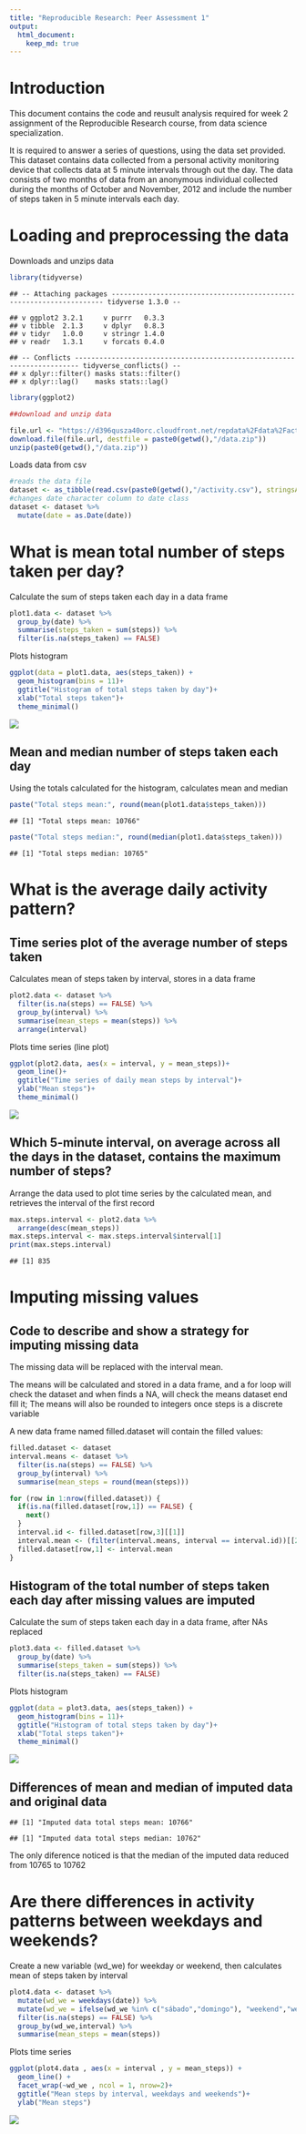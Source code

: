 ```yaml
---
title: "Reproducible Research: Peer Assessment 1"
output: 
  html_document:
    keep_md: true
---
```


# Introduction

This document contains the code and reusult analysis required for week 2 assignment of the Reproducible Research course, from data science specialization.  

It is required to answer a series of questions, using the data set provided. This dataset contains data collected from a personal activity monitoring device that collects data at 5 minute intervals through out the day. The data consists of two months of data from an anonymous individual collected during the months of October and November, 2012 and include the number of steps taken in 5 minute intervals each day.  

# Loading and preprocessing the data  

Downloads and unzips data  


```r
library(tidyverse)
```

```
## -- Attaching packages -------------------------------------------------------------------- tidyverse 1.3.0 --
```

```
## v ggplot2 3.2.1     v purrr   0.3.3
## v tibble  2.1.3     v dplyr   0.8.3
## v tidyr   1.0.0     v stringr 1.4.0
## v readr   1.3.1     v forcats 0.4.0
```

```
## -- Conflicts ----------------------------------------------------------------------- tidyverse_conflicts() --
## x dplyr::filter() masks stats::filter()
## x dplyr::lag()    masks stats::lag()
```

```r
library(ggplot2)

##download and unzip data

file.url <- "https://d396qusza40orc.cloudfront.net/repdata%2Fdata%2Factivity.zip"
download.file(file.url, destfile = paste0(getwd(),"/data.zip"))
unzip(paste0(getwd(),"/data.zip"))
```

Loads data from csv

```r
#reads the data file
dataset <- as_tibble(read.csv(paste0(getwd(),"/activity.csv"), stringsAsFactors = FALSE))
#changes date character column to date class
dataset <- dataset %>%
  mutate(date = as.Date(date))
```

# What is mean total number of steps taken per day?

Calculate the sum of steps taken each day in a data frame


```r
plot1.data <- dataset %>%
  group_by(date) %>%
  summarise(steps_taken = sum(steps)) %>%
  filter(is.na(steps_taken) == FALSE)
```
Plots histogram


```r
ggplot(data = plot1.data, aes(steps_taken)) +
  geom_histogram(bins = 11)+
  ggtitle("Histogram of total steps taken by day")+
  xlab("Total steps taken")+
  theme_minimal()
```

![](PA1_template_files/figure-html/unnamed-chunk-4-1.png)<!-- -->

## Mean and median number of steps taken each day  

Using the totals calculated for the histogram, calculates mean and median


```r
paste("Total steps mean:", round(mean(plot1.data$steps_taken)))
```

```
## [1] "Total steps mean: 10766"
```

```r
paste("Total steps median:", round(median(plot1.data$steps_taken)))
```

```
## [1] "Total steps median: 10765"
```


# What is the average daily activity pattern?  

## Time series plot of the average number of steps taken  

Calculates mean of steps taken by interval, stores in a data frame  

```r
plot2.data <- dataset %>%
  filter(is.na(steps) == FALSE) %>%
  group_by(interval) %>%
  summarise(mean_steps = mean(steps)) %>%
  arrange(interval)
```

Plots time series (line plot)

```r
ggplot(plot2.data, aes(x = interval, y = mean_steps))+
  geom_line()+
  ggtitle("Time series of daily mean steps by interval")+
  ylab("Mean steps")+
  theme_minimal()
```

![](PA1_template_files/figure-html/unnamed-chunk-7-1.png)<!-- -->

## Which 5-minute interval, on average across all the days in the dataset, contains the maximum number of steps?  

Arrange the data used to plot time series by the calculated mean, and retrieves the interval of the first record


```r
max.steps.interval <- plot2.data %>%
  arrange(desc(mean_steps))
max.steps.interval <- max.steps.interval$interval[1]
print(max.steps.interval)
```

```
## [1] 835
```

# Imputing missing values

## Code to describe and show a strategy for imputing missing data  

The missing data will be replaced with the interval mean.

The means will be calculated and stored in a data frame, and a for loop will check the dataset and when finds a NA, will check the means dataset end fill it; The means will also be rounded to integers once steps is a discrete variable

A new data frame named filled.dataset will contain the filled values:


```r
filled.dataset <- dataset
interval.means <- dataset %>%
  filter(is.na(steps) == FALSE) %>%
  group_by(interval) %>%
  summarise(mean_steps = round(mean(steps)))

for (row in 1:nrow(filled.dataset)) {
  if(is.na(filled.dataset[row,1]) == FALSE) {
    next()
  }
  interval.id <- filled.dataset[row,3][[1]]
  interval.mean <- (filter(interval.means, interval == interval.id))[[2]]
  filled.dataset[row,1] <- interval.mean
}
```

## Histogram of the total number of steps taken each day after missing values are imputed  

Calculate the sum of steps taken each day in a data frame, after NAs replaced


```r
plot3.data <- filled.dataset %>%
  group_by(date) %>%
  summarise(steps_taken = sum(steps)) %>%
  filter(is.na(steps_taken) == FALSE)
```
Plots histogram


```r
ggplot(data = plot3.data, aes(steps_taken)) +
  geom_histogram(bins = 11)+
  ggtitle("Histogram of total steps taken by day")+
  xlab("Total steps taken")+
  theme_minimal()
```

![](PA1_template_files/figure-html/unnamed-chunk-11-1.png)<!-- -->

## Differences of mean and median of imputed data and original data


```
## [1] "Imputed data total steps mean: 10766"
```

```
## [1] "Imputed data total steps median: 10762"
```
The only diference noticed is that the median of the imputed data reduced from 10765 to 10762  

# Are there differences in activity patterns between weekdays and weekends?  

Create a new variable (wd_we) for weekday or weekend, then calculates mean of steps taken by interval  


```r
plot4.data <- dataset %>%
  mutate(wd_we = weekdays(date)) %>%
  mutate(wd_we = ifelse(wd_we %in% c("sábado","domingo"), "weekend","weekday")) %>%
  filter(is.na(steps) == FALSE) %>%
  group_by(wd_we,interval) %>%
  summarise(mean_steps = mean(steps))
```

Plots time series  


```r
ggplot(plot4.data , aes(x = interval , y = mean_steps)) + 
  geom_line() + 
  facet_wrap(~wd_we , ncol = 1, nrow=2)+
  ggtitle("Mean steps by interval, weekdays and weekends")+
  ylab("Mean steps")
```

![](PA1_template_files/figure-html/unnamed-chunk-14-1.png)<!-- -->
